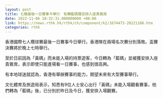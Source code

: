 ```yaml
---
layout: post
title: 七欖最後一日賽事今舉行　有轉藍碼獲安排入座貴賓席
date: 2022-11-06 18:32:31.000000000 +08:00
link: https://news.rthk.hk/rthk/ch/component/k2/1674473-20221106.htm
categories: rthk
---
```


香港國際七人欖球賽最後一日賽事今日舉行。香港隊在兩場名次賽分別落敗。盃賽決賽將於晚上七時舉行。

至於日前因為「黃碼」而未能入場的持票遊客，今日轉為「藍碼」並被獲安排入座貴賓席，表示即使只能進場看一日賽事，也感到很高興。

有本地球迷就認為，香港有舉辦賽事的能力，期望未來有大型賽事舉行。

文化體育及旅遊局表示，知悉有9位人士安心出行「黃碼」未能入場觀看賽事，他們轉為「藍碼」後，已分別於昨日及今日，獲安排入場觀賽。
